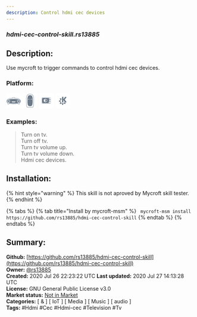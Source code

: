 ```yaml
---
description: Control hdmi cec devices
---
```


### _hdmi-cec-control-skill.rs13885_  
## Description:  
Use mycroft to trigger commands to control hdmi cec devices.  
  
  
### Platform:  
 ![Mark I](../.gitbook/assets/mark-1-icon.png)  ![Mark II](../.gitbook/assets/mark-2-icon.png)  ![Picroft](../.gitbook/assets/picroft-icon.png)  ![plasmoid](../.gitbook/assets/kde.png)   
### Examples:  
> Turn on tv.  
> Turn off tv.  
> Turn tv volume up.  
> Turn tv volume down.  
> Hdmi cec devices.  
  
## Installation:  
{% hint style="warning" %}
This skill is not aproved by Mycroft skill tester.
{% endhint %}
    
{% tabs %}
{% tab title="Install by mycroft-msm" %}
``` mycroft-msm install https://github.com/rs13885/hdmi-cec-control-skill```
{% endtab %}
  {% endtabs %}
    
## Summary:  
**Github:** [https://github.com/rs13885/hdmi-cec-control-skill](https://github.com/rs13885/hdmi-cec-control-skill)  
**Owner:** [@rs13885](https://github.com/rs13885)  
**Created:** 2020 Jul 26 22:23:22 UTC  **Last updated:** 2020 Jul 27 14:13:28 UTC  
**License:** GNU General Public License v3.0  
**Market status:** [Not in Market](https://market.mycroft.ai/skill/)  
**Categories:** [ & ] [ IoT ] [ Media ] [ Music ] [ audio ]   
**Tags:** \#Hdmi \#Cec \#Hdmi-cec \#Television \#Tv   
